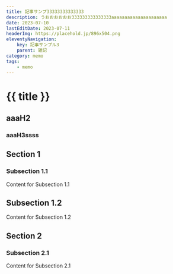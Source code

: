 ```yaml
---
title: 記事サンプ33333333333333
description: うおおおおおお333333333333333aaaaaaaaaaaaaaaaaaaaa
date: 2023-07-10
lastEditDate: 2023-07-11
headerImg: https://placehold.jp/896x504.png
eleventyNavigation:
    key: 記事サンプル3
    parent: 雑記
category: memo
tags:
    - memo
---
```


# {{ title }}

## aaaH2

### aaaH3ssss

## Section 1

### Subsection 1.1

Content for Subsection 1.1

## Subsection 1.2

Content for Subsection 1.2

## Section 2

### Subsection 2.1

Content for Subsection 2.1
